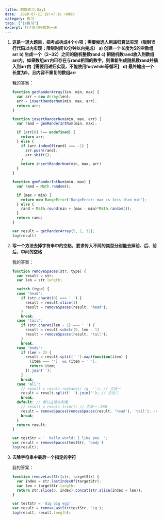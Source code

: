 ```yaml
---
title: 前端练习:Day1
date:  2020-07-21 19:47:16 +0800
category: 练习
tags: ["js练习"]
excerpt: 打卡练习模式第一天
---
```




1. **这是一道大题目，把考点拆成4个小项；需要候选人用递归算法实现（限制15行代码以内实现；限制时间10分钟以内完成）**
   **a)  创建一个长度为5的空数组arr**
   **b)  生成一个（2~32）之间的随机整数rand**
   **c)  把随机数rand放入到数组arr内，如果数组arr内已存在与rand相同的数字，则重新生成随机数rand并插入到arr内【需要用递归实现，不能使用for/while等循环】**
   **d)  最终输出一个长度为5，且内容不重复的数组arr**

   我的答案：

   ```js
   function getRanderArray(len, min, max) {
     var arr = new Array(len);
     arr = insertRanderNum(min, max, arr);
     return arr;
   }
   
   function insertRanderNum(min, max, arr) {
     var rand = genRanderIntNum(min, max);
   
     if (arr[0] !== undefined) {
       return arr;
     } else {
       if (arr.indexOf(rand) === -1) {
         arr.push(rand);
         arr.shift();
       }
       return insertRanderNum(min, max, arr)
     }
   }
   
   function genRanderIntNum(min, max) {
     var rand = Math.random();
   
     if (max < min) {
       return new RangeError('RangeError: max is less than min');
     } else {
       rand = Math.round(min + (max - min)*Math.random());
     }
     return rand;
   }
   
   var result = getRanderArray(5, 2, 32);
   log(result)
   ```

2. **写一个方法去掉字符串中的空格，要求传入不同的类型分别能去掉前、后、前后、中间的空格**

   我的答案：

   ```js
   function removeSpaces(str, type) {
     var result = str;
     var len = str.length;
   
     switch (type) {
     case 'head':
       if (str.charAt(0) === ' ') {
         result = result.slice(1)
         result = removeSpaces(result, 'head');
       }
       break;
     case 'tail':
       if (str.charAt(len - 1) === ' ') {
         result = result.substr(0, len - 1)
         result = removeSpaces(result, 'tail');
       }
       break;
     case 'body':
       if (len > 2) {
         result = result.split(' ').map(function(item) {
           (item === '')  && (item = ' ');
           return item;
         }).join('');
       }
       break;
     case 'all':
       // result = result.replace(/ /g, ''); // 方法一
       result = result.split(' ').join(''); // 方法二
       break;
     default: // 默认去除头和尾
       // result = result.trim(); // 方法一：ES6
       result = removeSpaces(removeSpaces(result, 'head'), 'tail'); // 方法二
       break;
     }
     return result;
   }
   
   var testStr = '  hello world! I like you  ';
   var result = removeSpaces(testStr, 'body')
   log(result);
   ```

3. **去除字符串中最后一个指定的字符**

   我的答案：

   ```js
   function removeLastStr(str, targetStr) {
     var index = str.lastIndexOf(targetStr);
     var len = targetStr.length;
     return str.slice(0, index).concat(str.slice(index + len));
   }
   
   var testStr = 'dig big egg';
   var result = removeLastStr(testStr, 'ig');
   log(result, result.length);
   ```

   

